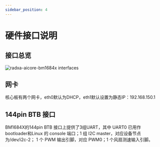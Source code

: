 ```yaml
---
sidebar_position: 4
---
```


# 硬件接口说明

## 接口总览

<img src="/img/aicore-bm1684x/mark_aicore_bm1684x.webp" alt="radxa-aicore-bm1684x interfaces" />

## 网卡

核心板有两个网卡，eth0默认为DHCP，eth1默认设置为静态IP：192.168.150.1

## 144pin BTB 接口

BM1684X的144pin BTB 接口上提供了3组UART，其中 UART0 已用作 bootloader和Linux 的 console 端口；1 组 I2C master，对应设备节点为/dev/i2c-2； 1 个 PWM 输出引脚，对应 PWM0；1 个风扇测速输入引脚。